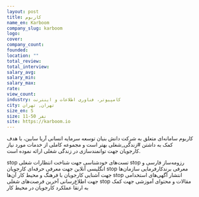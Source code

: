 ```yaml
---
layout: post
title: کاربوم
name_en: Karboom
company_slug: karboom
logo: 
cover: 
company_count:
founded:
location: ""
total_review: 
total_interview: 
salary_avg: 
salary_min: 
salary_max: 
rate: 
view_count: 
industry: کامپیوتر، فناوری اطلاعات و اینترنت
city: تهران, تهران
size_en: S
size: 11-50 نفر
site: https://karboom.io
---
```


کاربوم سامانه‌ای متعلق به شرکت دانش بنیان توسعه سرمایه انسانی آریا سابین، با هدف کمک به داشتن #زندگی_شغلی بهتر است و مجموعه کاملی از خدمات مورد نیاز کارجویان جهت توانمندسازی در زندگی شغلی ارائه نموده است.

stop تست‌های خودشناسی جهت شناخت انتظارات شغلی
stop رزومه‌ساز فارسی و انگلیسی آنلاین جهت معرفی حرفه‌ای کارجویان
stop معرفی برندکارفرمایی سازمان‌ها جهت آشنایی کارجویان با فرهنگ و محیط کار آن‌ها
stop انتشار آگهی‌های استخدامی جهت اطلاع‌رسانی آخرین فرصت‌های شغلی
stop مقالات و محتوای آموزشی جهت کمک به ارتقا عملکرد کارجویان در محیط کار
